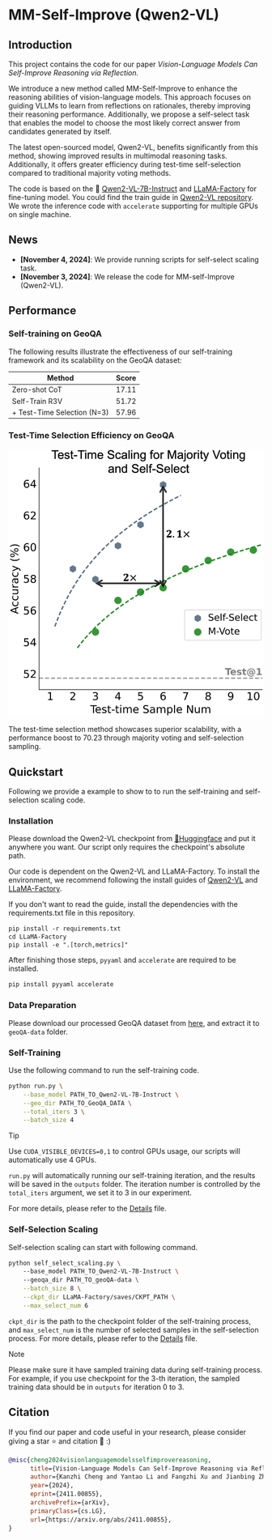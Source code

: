 

# MM-Self-Improve (Qwen2-VL)

## Introduction

This project contains the code for our paper *Vision-Language Models Can Self-Improve Reasoning via Reflection.* 

We introduce a new method called MM-Self-Improve to enhance the reasoning abilities of vision-language models. This approach focuses on guiding VLLMs to learn from reflections on rationales, thereby improving their reasoning performance. Additionally, we propose a self-select task that enables the model to choose the most likely correct answer from candidates generated by itself.

The latest open-sourced model, Qwen2-VL, benefits significantly from this method, showing improved results in multimodal reasoning tasks. Additionally, it offers greater efficiency during test-time self-selection compared to traditional majority voting methods.

The code is based on the 🤗 [Qwen2-VL-7B-Instruct](https://huggingface.co/Qwen/Qwen2-VL-7B-Instruct) and [LLaMA-Factory](https://github.com/hiyouga/LLaMA-Factory?tab=readme-ov-file) for fine-tuning model. 
You could find the train guide in [Qwen2-VL repository](https://github.com/QwenLM/Qwen2-VL?tab=readme-ov-file#training).
We wrote the inference code with `accelerate` supporting for multiple GPUs on single machine.


## News

- **[November 4, 2024]**: We provide running scripts for self-select scaling task.
- **[November 3, 2024]**: We release the code for MM-self-Improve (Qwen2-VL).

## Performance

### Self-training on GeoQA

The following results illustrate the effectiveness of our self-training framework and its scalability on the GeoQA dataset:

| Method                             | Score  |
|------------------------------------|--------|
| Zero-shot CoT                      | 17.11  |
| Self-Train R3V                    | 51.72  |
| + Test-Time Selection (N=3)       | 57.96  |

### Test-Time Selection Efficiency on GeoQA

![Test-time selection vs. majority vote](assests/scale_qwen2.png)

The test-time selection method showcases superior scalability, with a performance boost to 70.23 through majority voting and self-selection sampling.


## Quickstart

Following we provide a example to show to to run the self-training and self-selection scaling code.

### Installation

Please download the Qwen2-VL checkpoint from [🤗Huggingface](https://huggingface.co/Qwen/Qwen2-VL-7B-Instruct) and put it anywhere you want. Our script only requires the checkpoint's absolute path.

Our code is dependent on the Qwen2-VL and LLaMA-Factory. To install the environment, we recommend following the install guides of [Qwen2-VL](https://github.com/QwenLM/Qwen2-VL?tab=readme-ov-file#quickstart) and [LLaMA-Factory](https://github.com/hiyouga/LLaMA-Factory?tab=readme-ov-file#installation).

If you don't want to read the guide, install the dependencies with the requirements.txt file in this repository.
```base
pip install -r requirements.txt
cd LLaMA-Factory
pip install -e ".[torch,metrics]"
```

After finishing those steps, `pyyaml` and `accelerate` are required to be installed.

```bash
pip install pyyaml accelerate
```

### Data Preparation

Please download our processed GeoQA dataset from [here](https://box.nju.edu.cn/d/52900df37580459daaa0/), and extract it to `geoQA-data` folder.

### Self-Training

Use the following command to run the self-training code.
```bash
python run.py \
    --base_model PATH_TO_Qwen2-VL-7B-Instruct \
    --geo_dir PATH_TO_GeoQA_DATA \
    --total_iters 3 \
    --batch_size 4 
```
> [!TIP]
> Use `CUDA_VISIBLE_DEVICES=0,1` to control GPUs usage, our scripts will automatically use 4 GPUs.

`run.py` will automatically running our self-training iteration, and the results will be saved in the `outputs` folder. The iteration number is controlled by the `total_iters` argument, we set it to 3 in our experiment.

For more details, please refer to the [Details](docs/details.md) file.

### Self-Selection Scaling

Self-selection scaling can start with following command.

```bash
python self_select_scaling.py \ 
    --base_model PATH_TO_Qwen2-VL-7B-Instruct \ 
    --geoqa_dir PATH_TO_geoQA-data \
    --batch_size 8 \
    --ckpt_dir LLaMA-Factory/saves/CKPT_PATH \
    --max_select_num 6
```

`ckpt_dir` is the path to the checkpoint folder of the self-training process, and `max_select_num` is the number of selected samples in the self-selection process. For more details, please refer to the [Details](docs/details.md) file.

> [!NOTE]
> Please make sure it have sampled training data during self-training process. For example, if you use checkpoint for the 3-th iteration, the sampled training data should be in `outputs` for iteration 0 to 3.


## Citation

If you find our paper and code useful in your research, please consider giving a star ⭐ and citation 📝 :)

```bibtex
@misc{cheng2024visionlanguagemodelsselfimprovereasoning,
      title={Vision-Language Models Can Self-Improve Reasoning via Reflection}, 
      author={Kanzhi Cheng and Yantao Li and Fangzhi Xu and Jianbing Zhang and Hao Zhou and Yang Liu},
      year={2024},
      eprint={2411.00855},
      archivePrefix={arXiv},
      primaryClass={cs.LG},
      url={https://arxiv.org/abs/2411.00855}, 
}
```